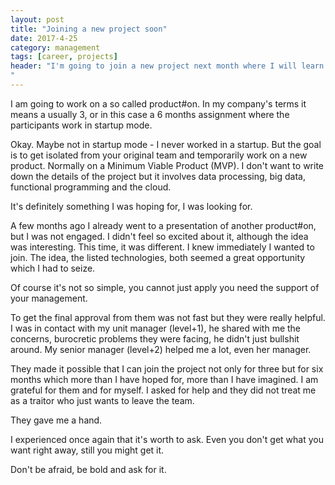 ```yaml
---
layout: post
title: "Joining a new project soon"
date: 2017-4-25
category: management
tags: [career, projects]
header: "I'm going to join a new project next month where I will learn a bunch of interesting technologies or at least I hope so!
"
---
```

I am going to work on a so called product#on. In my company's terms it means a usually 3, or in this case a 6 months assignment where the participants work in startup mode.

Okay. Maybe not in startup mode - I never worked in a startup. But the goal is to get isolated from your original team and temporarily work on a new product. Normally on a Minimum Viable Product (MVP). I don't want to write down the details of the project but it involves data processing, big data, functional programming and the cloud. 

It's definitely something I was hoping for, I was looking for.

A few months ago I already went to a presentation of another product#on, but I was not engaged. I didn't feel so excited about it, although the idea was interesting. This time, it was different. I knew immediately I wanted to join. The idea, the listed technologies, both seemed a great opportunity which I had to seize.

Of course it's not so simple, you cannot just apply you need the support of your management.

To get the final approval from them was not fast but they were really helpful. I was in contact with my unit manager (level+1), he shared with me the concerns, burocretic problems they were facing, he didn't just bullshit around. My senior manager (level+2) helped me a lot, even her manager. 

They made it possible that I can join the project not only for three but for six months which more than I have hoped for, more than I have imagined. I am grateful for them and for myself. I asked for help and they did not treat me as a traitor who just wants to leave the team. 

They gave me a hand.

I experienced once again that it's worth to ask. Even you don't get what you want right away, still you might get it.

Don't be afraid, be bold and ask for it.